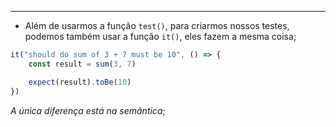 ___
- Além de usarmos a função `test()`, para criarmos nossos testes, podemos também usar a função `it()`, eles fazem a mesma coisa;
```ts
it("should do sum of 3 + 7 must be 10", () => {
	const result = sum(3, 7)

	expect(result).toBe(10)
})
```
*A única diferença está na semântica*;